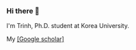 ### Hi there 👋 
I'm Trinh, Ph.D. student at Korea University.

My [[Google scholar]](https://scholar.google.ca/citations?hl=en&user=trFdwLkAAAAJ)

<!--
**timmyvg/timmyvg** is a ✨ _special_ ✨ repository because its `README.md` (this file) appears on your GitHub profile.

Here are some ideas to get you started:

- 🔭 I’m currently working on ...
- 🌱 I’m currently learning ...
- 👯 I’m looking to collaborate on ...
- 🤔 I’m looking for help with ...
- 💬 Ask me about ...
- 📫 How to reach me: ...
- 😄 Pronouns: ...
- ⚡ Fun fact: ...
-->
